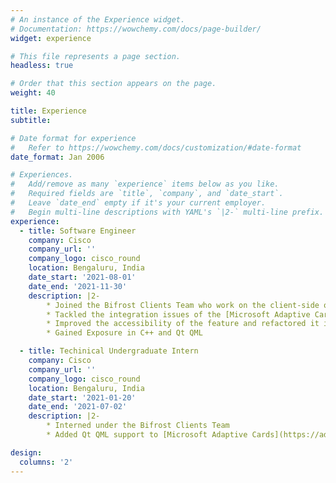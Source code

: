 ```yaml
---
# An instance of the Experience widget.
# Documentation: https://wowchemy.com/docs/page-builder/
widget: experience

# This file represents a page section.
headless: true

# Order that this section appears on the page.
weight: 40

title: Experience
subtitle:

# Date format for experience
#   Refer to https://wowchemy.com/docs/customization/#date-format
date_format: Jan 2006

# Experiences.
#   Add/remove as many `experience` items below as you like.
#   Required fields are `title`, `company`, and `date_start`.
#   Leave `date_end` empty if it's your current employer.
#   Begin multi-line descriptions with YAML's `|2-` multi-line prefix.
experience:
  - title: Software Engineer
    company: Cisco
    company_url: ''
    company_logo: cisco_round
    location: Bengaluru, India
    date_start: '2021-08-01'
    date_end: '2021-11-30'
    description: |2-
        * Joined the Bifrost Clients Team who work on the client-side of Cisco Webex (Webex Teams)
        * Tackled the integration issues of the [Microsoft Adaptive Cards](https://adaptivecards.io/) feature into the Webex   Windows client
        * Improved the accessibility of the feature and refactored it in order to accommodate theming
        * Gained Exposure in C++ and Qt QML

  - title: Techinical Undergraduate Intern
    company: Cisco
    company_url: ''
    company_logo: cisco_round
    location: Bengaluru, India
    date_start: '2021-01-20'
    date_end: '2021-07-02'
    description: |2-
        * Interned under the Bifrost Clients Team
        * Added Qt QML support to [Microsoft Adaptive Cards](https://adaptivecards.io/), enabling applications built with Qt QML to use the Adaptive Cards feature

design:
  columns: '2'
---
```

